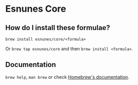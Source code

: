 # Esnunes Core

## How do I install these formulae?

`brew install esnunes/core/<formula>`

Or `brew tap esnunes/core` and then `brew install <formula>`.

## Documentation

`brew help`, `man brew` or check [Homebrew's documentation](https://docs.brew.sh).

